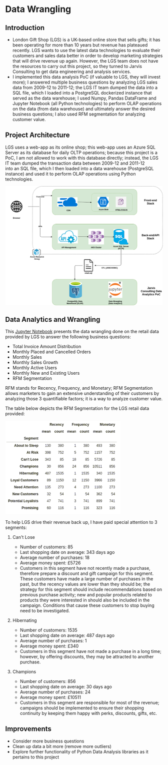 # Data Wrangling

## Introduction
- London Gift Shop (LGS) is a UK-based online store that sells gifts; it has been operating for more than 10 years but revenue has plateaued recently. LGS wants to use the latest data technologies to evaluate their customers and sales data better in order to develop marketing strategies that will drive revenue up again. However, the LGS team does not have the resources to carry out this project, so they turned to Jarvis Consulting to get data engineering and analysis services.  
- I implemented this data analysis PoC (if valuable to LGS, they will invest more); I answered multiple business questions by analyzing LGS sales data from 2009-12 to 2011-12; the LGS IT team dumped the data into a SQL file, which I loaded into a PostgreSQL dockerized instance that served as the data warehouse; I used Numpy, Pandas DataFrame and Jupyter Notebook (all Python technologies) to perform OLAP operations on the data (from data warehouse) and ultimately answer the desired business questions; I also used RFM segmentation for analyzing customer value. 

## Project Architecture
LGS uses a web-app as its online shop; this web-app uses an Azure SQL 
Server as its database for daily OLTP operations; because this project
is a PoC, I am not allowed to work with this database directly; instead, 
the LGS IT team dumped the transaction data between 2009-12 and 2011-12  
into an SQL file, which I then loaded into a data warehouse (PostgreSQL 
instance) and used it to perform OLAP operations using Python technologies.

![Architecture](./assets/diagram.png)

## Data Analytics and Wrangling
This [Jupyter Notebook](./retail_data_analytics_wrangling.ipynb) presents the data wrangling done on the retail data
provided by LGS to answer the following business questions:
- Total Invoice Amount Distribution
- Monthly Placed and Cancelled Orders
- Monthly Sales
- Monthly Sales Growth
- Monthly Active Users
- Monthly New and Existing Users
- RFM Segmentation

RFM stands for Recency, Frequency, and Monetary; RFM Segmentation 
allows marketers to gain an extensive understanding of their customers by 
analyzing those 3 quantifiable factors; it is a way to analyze customer value.
  

The table below depicts the RFM Segmentation for the LGS retail data provided:

![RFM](./assets/rfm.png)

To help LGS drive their revenue back up, I have paid special attention to 3
segments:  
1. Can't Lose
    - Number of customers: 85
    - Last shopping date on average: 343 days ago
    - Average number of purchases: 18
    - Average money spent: &#163;5726
    - Customers in this segment have not recently made a purchase, therefore 
        prepare a discount and gift campaign for this segment. These customers
        have made a large number of purchases in the past, but the recency 
        values are lower than they should be; the strategy for this segment 
        should include recommendations based on previous purchase activity; 
        new and popular products related to products they were interested in
        should also be included in the campaign. Conditions that cause 
        these customers to stop buying need to be investigated.

2. Hibernating
    - Number of customers: 1535
    - Last shopping date on average: 487 days ago
    - Average number of purchases: 1
    - Average money spent: &#163;340
    - Customers in this segment have not made a purchase in a long time;
        however, by offering discounts, they may be attracted to another 
        purchase.

3. Champions
    - Number of customers: 856
    - Last shopping date on average: 30 days ago
    - Average number of purchases: 24
    - Average money spent: &#163;10511
    - Customers in this segment are responsible for most of the revenue;
        campaigns should be implemented to ensure their shopping continuity
        by keeping them happy with perks, discounts, gifts, etc.

## Improvements
- Consider more business questions
- Clean up data a bit more (remove more outliers)
- Explore further functionality of Python Data Analysis libraries
    as it pertains to this project
